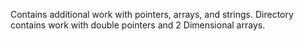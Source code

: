 Contains additional work with pointers, arrays, and strings.
Directory contains work with double pointers and 2 Dimensional arrays.
